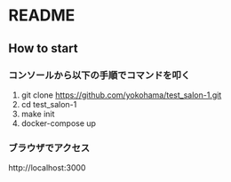 # README

## How to start

### コンソールから以下の手順でコマンドを叩く
1. git clone https://github.com/yokohama/test_salon-1.git
2. cd test_salon-1
3. make init
4. docker-compose up

### ブラウザでアクセス
http://localhost:3000

